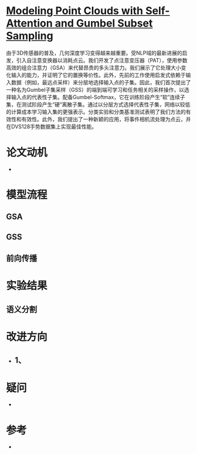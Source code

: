 # [Modeling Point Clouds with Self-Attention and Gumbel Subset Sampling](http://arxiv.org/pdf/1904.03375v1.pdf)
由于3D传感器的普及，几何深度学习变得越来越重要。受NLP域的最新进展的启发，引入自注意变换器以消耗点云。我们开发了点注意变压器（PAT），使用参数高效的组合注意力（GSA）来代替昂贵的多头注意力。我们展示了它处理大小变化输入的能力，并证明了它的置换等价性。此外，先前的工作使用启发式依赖于输入数据（例如，最远点采样）来分层地选择输入点的子集。因此，我们首次提出了一种名为Gumbel子集采样（GSS）的端到端可学习和任务相关的采样操作，以选择输入点的代表性子集。配备Gumbel-Softmax，它在训练阶段产生“软”连续子集，在测试阶段产生“硬”离散子集。通过以分层方式选择代表性子集，网络以较低的计算成本学习输入集的更强表示。分类实验和分类基准测试表明了我们方法的有效性和有效性。此外，我们提出了一种新颖的应用，将事件相机流处理为点云，并在DVS128手势数据集上实现最佳性能。

# 论文动机
- 

# 模型流程
## GSA
## GSS
## 前向传播

# 实验结果
## 语义分割

# 改进方向
- 1、
  - 
# 疑问
- 

# 参考
- 
